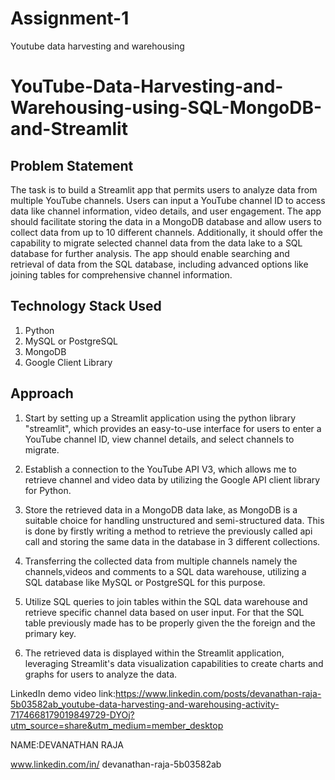# Assignment-1
Youtube data harvesting and warehousing

# YouTube-Data-Harvesting-and-Warehousing-using-SQL-MongoDB-and-Streamlit

## Problem Statement 
The task is to build a Streamlit app that permits users to analyze data from multiple YouTube channels. Users can input a YouTube channel ID to access data like channel information, video details, and user engagement. The app should facilitate storing the data in a MongoDB database and allow users to collect data from up to 10 different channels. Additionally, it should offer the capability to migrate selected channel data from the data lake to a SQL database for further analysis. The app should enable searching and retrieval of data from the SQL database, including advanced options like joining tables for comprehensive channel information.

## Technology Stack Used
1. Python
2. MySQL or PostgreSQL
3. MongoDB
4. Google Client Library 

## Approach

1. Start by setting up a Streamlit application using the python library "streamlit", which provides an easy-to-use interface for users to enter a YouTube channel ID, view channel details, and select channels to migrate.

2. Establish a connection to the YouTube API V3, which allows me to retrieve channel and video data by utilizing the Google API client library for Python. 

3. Store the retrieved data in a MongoDB data lake, as MongoDB is a suitable choice for handling unstructured and semi-structured data. This is done by firstly writing a    method to retrieve the previously called api call and storing the same data in the database in 3 different collections.

4. Transferring the collected data from multiple channels namely the channels,videos and comments to a SQL data warehouse, utilizing a SQL database like MySQL or PostgreSQL for this purpose.

5. Utilize SQL queries to join tables within the SQL data warehouse and retrieve specific channel data based on user input. For that the SQL table previously made has to be properly given the the foreign and the primary key.

6. The retrieved data is displayed within the Streamlit application, leveraging Streamlit's data visualization capabilities to create charts and graphs for users to analyze the data.

LinkedIn demo video link:https://www.linkedin.com/posts/devanathan-raja-5b03582ab_youtube-data-harvesting-and-warehousing-activity-7174668179019849729-DYOj?utm_source=share&utm_medium=member_desktop

NAME:DEVANATHAN RAJA

www.linkedin.com/in/ devanathan-raja-5b03582ab

